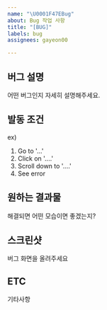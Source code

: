 ```yaml
---
name: "\U0001F47EBug"
about: Bug 작업 사항
title: "[BUG]"
labels: bug
assignees: gayeon00

---
```


## 버그 설명
어떤 버그인지 자세히 설명해주세요.

## 발동 조건
ex)
1. Go to '...'
2. Click on '....'
3. Scroll down to '....'
4. See error

## 원하는 결과물
해결되면 어떤 모습이면 좋겠는지?

## 스크린샷
버그 화면을 올려주세요

## ETC
기타사항
